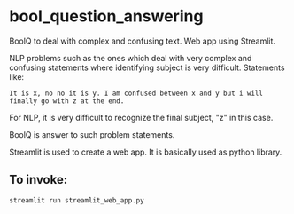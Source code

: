 # bool_question_answering
BoolQ to deal with complex and confusing text. Web app using Streamlit.

NLP problems such as the ones which deal with very complex and confusing statements where identifying subject is very difficult.
Statements like:

```
It is x, no no it is y. I am confused between x and y but i will finally go with z at the end.
```

For NLP, it is very difficult to recognize the final subject, "z" in this case.

BoolQ is answer to such problem statements.

Streamlit is used to create a web app. It is basically used as python library.

## To invoke:
```
streamlit run streamlit_web_app.py
```


 


